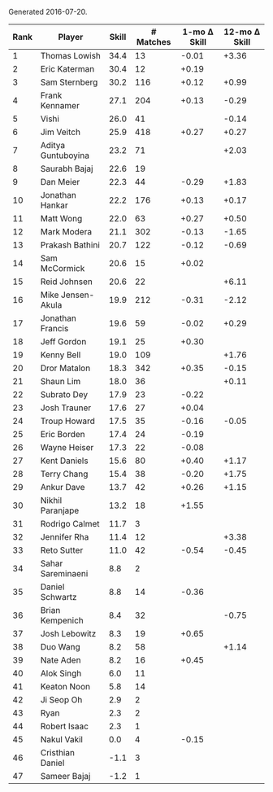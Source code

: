Generated 2016-07-20.

| Rank | Player             | Skill | # Matches | 1-mo Δ Skill | 12-mo Δ Skill |
|------|--------------------|-------|-----------|--------------|---------------|
|    1 | Thomas Lowish      |  34.4 |        13 |        -0.01 |         +3.36 |
|    2 | Eric Katerman      |  30.4 |        12 |        +0.19 |               |
|    3 | Sam Sternberg      |  30.2 |       116 |        +0.12 |         +0.99 |
|    4 | Frank Kennamer     |  27.1 |       204 |        +0.13 |         -0.29 |
|    5 | Vishi              |  26.0 |        41 |              |         -0.14 |
|    6 | Jim Veitch         |  25.9 |       418 |        +0.27 |         +0.27 |
|    7 | Aditya Guntuboyina |  23.2 |        71 |              |         +2.03 |
|    8 | Saurabh Bajaj      |  22.6 |        19 |              |               |
|    9 | Dan Meier          |  22.3 |        44 |        -0.29 |         +1.83 |
|   10 | Jonathan Hankar    |  22.2 |       176 |        +0.13 |         +0.17 |
|   11 | Matt Wong          |  22.0 |        63 |        +0.27 |         +0.50 |
|   12 | Mark Modera        |  21.1 |       302 |        -0.13 |         -1.65 |
|   13 | Prakash Bathini    |  20.7 |       122 |        -0.12 |         -0.69 |
|   14 | Sam McCormick      |  20.6 |        15 |        +0.02 |               |
|   15 | Reid Johnsen       |  20.6 |        22 |              |         +6.11 |
|   16 | Mike Jensen-Akula  |  19.9 |       212 |        -0.31 |         -2.12 |
|   17 | Jonathan Francis   |  19.6 |        59 |        -0.02 |         +0.29 |
|   18 | Jeff Gordon        |  19.1 |        25 |        +0.30 |               |
|   19 | Kenny Bell         |  19.0 |       109 |              |         +1.76 |
|   20 | Dror Matalon       |  18.3 |       342 |        +0.35 |         -0.15 |
|   21 | Shaun Lim          |  18.0 |        36 |              |         +0.11 |
|   22 | Subrato Dey        |  17.9 |        23 |        -0.22 |               |
|   23 | Josh Trauner       |  17.6 |        27 |        +0.04 |               |
|   24 | Troup Howard       |  17.5 |        35 |        -0.16 |         -0.05 |
|   25 | Eric Borden        |  17.4 |        24 |        -0.19 |               |
|   26 | Wayne Heiser       |  17.3 |        22 |        -0.08 |               |
|   27 | Kent Daniels       |  15.6 |        80 |        +0.40 |         +1.17 |
|   28 | Terry Chang        |  15.4 |        38 |        -0.20 |         +1.75 |
|   29 | Ankur Dave         |  13.7 |        42 |        +0.26 |         +1.15 |
|   30 | Nikhil Paranjape   |  13.2 |        18 |        +1.55 |               |
|   31 | Rodrigo Calmet     |  11.7 |         3 |              |               |
|   32 | Jennifer Rha       |  11.4 |        12 |              |         +3.38 |
|   33 | Reto Sutter        |  11.0 |        42 |        -0.54 |         -0.45 |
|   34 | Sahar Sareminaeni  |   8.8 |         2 |              |               |
|   35 | Daniel Schwartz    |   8.8 |        14 |        -0.36 |               |
|   36 | Brian Kempenich    |   8.4 |        32 |              |         -0.75 |
|   37 | Josh Lebowitz      |   8.3 |        19 |        +0.65 |               |
|   38 | Duo Wang           |   8.2 |        58 |              |         +1.14 |
|   39 | Nate Aden          |   8.2 |        16 |        +0.45 |               |
|   40 | Alok Singh         |   6.0 |        11 |              |               |
|   41 | Keaton Noon        |   5.8 |        14 |              |               |
|   42 | Ji Seop Oh         |   2.9 |         2 |              |               |
|   43 | Ryan               |   2.3 |         2 |              |               |
|   44 | Robert Isaac       |   2.3 |         1 |              |               |
|   45 | Nakul Vakil        |   0.0 |         4 |        -0.15 |               |
|   46 | Cristhian Daniel   |  -1.1 |         3 |              |               |
|   47 | Sameer Bajaj       |  -1.2 |         1 |              |               |